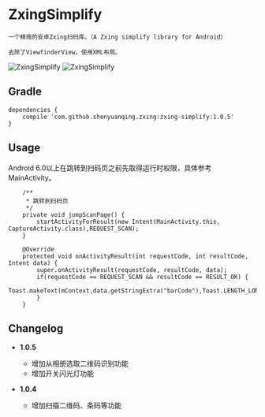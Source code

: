 # ZxingSimplify

    一个精简的安卓Zxing扫码库。（A Zxing simplify library for Android）

    去除了ViewfinderView，使用XML布局。

![ZxingSimplify](https://github.com/shenyuanqing/ZxingSimplify/blob/master/images/zxingscan.png)
![ZxingSimplify](https://github.com/shenyuanqing/ZxingSimplify/blob/master/images/zxingsimplify.png)

Gradle
------
```
dependencies {
    compile 'com.github.shenyuanqing.zxing:zxing-simplify:1.0.5'
}
```

Usage
-----

Android 6.0以上在跳转到扫码页之前先取得运行时权限，具体参考MainActivity。

```
    /**
     * 跳转到扫码页
     */
    private void jumpScanPage() {
        startActivityForResult(new Intent(MainActivity.this, CaptureActivity.class),REQUEST_SCAN);
    }

    @Override
    protected void onActivityResult(int requestCode, int resultCode, Intent data) {
        super.onActivityResult(requestCode, resultCode, data);
        if(requestCode == REQUEST_SCAN && resultCode == RESULT_OK) {
            Toast.makeText(mContext,data.getStringExtra("barCode"),Toast.LENGTH_LONG).show();
        }
    }
```

Changelog
-----

* **1.0.5**
    * 增加从相册选取二维码识别功能
    * 增加开关闪光灯功能

* **1.0.4**
    * 增加扫描二维码、条码等功能
